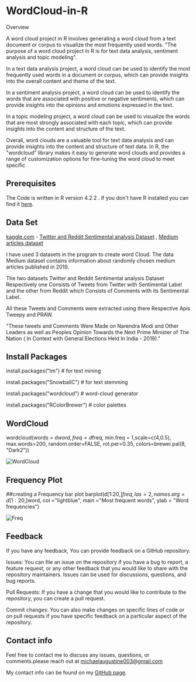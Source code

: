 # WordCloud-in-R

Overview

A word cloud project in R involves generating a word cloud from a text document or corpus to visualize the most frequently used words. "The purpose of a word cloud project in R is for text data analysis, sentiment analysis and topic modeling".

In a text data analysis project, a word cloud can be used to identify the most frequently used words in a document or corpus, which can provide insights into the overall content and theme of the text.

In a sentiment analysis project, a word cloud can be used to identify the words that are associated with positive or negative sentiments, which can provide insights into the opinions and emotions expressed in the text.

In a topic modeling project, a word cloud can be used to visualize the words that are most strongly associated with each topic, which can provide insights into the content and structure of the text.

Overall, word clouds are a valuable tool for text data analysis and can provide insights into the content and structure of text data. In R, the "wordcloud" library makes it easy to generate word clouds and provides a range of customization options for fine-tuning the word cloud to meet specific


##  Prerequisites
The Code is written in R version 4.2.2 . If you don't have R installed you can find it [here](https://support--rstudio-com.netlify.app/products/rstudio/download/). 
## Data Set
[kaggle.com](https://www.kaggle.com/) - [Twitter and Reddit Sentimental analysis Dataset]( https://www.kaggle.com/datasets/cosmos98/twitter-and-reddit-sentimental-analysis-dataset )
, [Medium articles dataset](https://www.kaggle.com/datasets/dorianlazar/medium-articles-dataset)

I have used 3 datasets in the program to create word Cloud.
The data Medium dataset contains information about randomly chosen medium articles published in 2019. 

The two datasets Twitter and Reddit Sentimental analysis Dataset Respectively one Consists of Tweets from Twitter with Sentimental Label and the other from Reddit which Consists of Comments with its Sentimental Label.

All these Tweets and Comments were extracted using there Respective Apis Tweepy and PRAW.

"These tweets and Comments Were Made on Narendra Modi and Other Leaders as well as Peoples Opinion Towards the Next Prime Minister of The Nation ( In Context with General Elections Held In India - 2019)." 

## Install Packages

install.packages("tm")  # for text mining

install.packages("SnowballC") # for text stemming

install.packages("wordcloud") # word-cloud generator 

install.packages("RColorBrewer") # color palettes




## WordCloud

wordcloud(words = d$word, freq = d$freq, min.freq = 1,scale=c(4,0.5),
          max.words=200, random.order=FALSE, rot.per=0.35, 
          colors=brewer.pal(8, "Dark2"))
          
  ![WordCloud](https://user-images.githubusercontent.com/116072374/218510708-360e99c2-3bc8-401e-8fa2-8fddb9f65f5e.jpeg)

## Frequency Plot
##creating a Frequency bar plot
barplot(d[1:20,]$freq, las = 2, names.arg = d[1:20,]$word,
        col ="lightblue", main ="Most frequent words",
        ylab = "Word frequencies")
        
  
![Freq](https://user-images.githubusercontent.com/116072374/218509672-9447679e-e289-483b-a1e2-ebca6362c886.jpeg)

## Feedback
 If you have any feedback, You can provide feedback on a GitHub repository.

Issues: You can file an issue on the repository if you have a bug to report, a feature request, or any other feedback that you would like to share with the repository maintainers. Issues can be used for discussions, questions, and bug reports.

Pull Requests: If you have a change that you would like to contribute to the repository, you can create a pull request.

Commit changes: You can also make changes  on specific lines of code or on pull requests if you have specific feedback on a particular aspect of the repository.

## Contact info

Feel free to contact me to discuss any issues, questions, or comments.please reach out at michaelaugustine003@gmail.com

My contact info can be found on my [GitHub page](https://github.com/MichaelAugustine).

    
